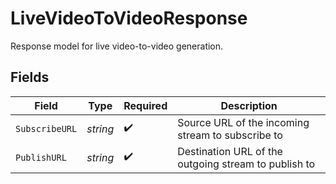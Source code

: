 # LiveVideoToVideoResponse

Response model for live video-to-video generation.


## Fields

| Field                                                | Type                                                 | Required                                             | Description                                          |
| ---------------------------------------------------- | ---------------------------------------------------- | ---------------------------------------------------- | ---------------------------------------------------- |
| `SubscribeURL`                                       | *string*                                             | :heavy_check_mark:                                   | Source URL of the incoming stream to subscribe to    |
| `PublishURL`                                         | *string*                                             | :heavy_check_mark:                                   | Destination URL of the outgoing stream to publish to |
